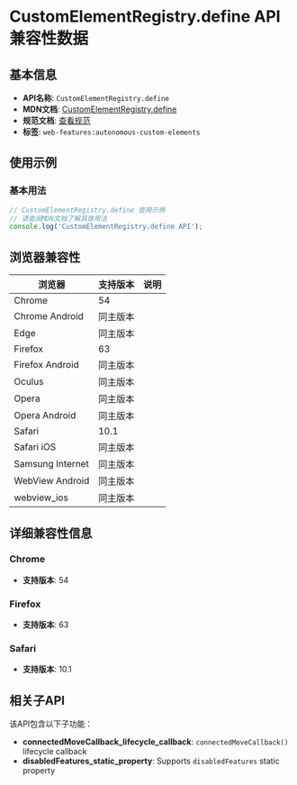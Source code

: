 # CustomElementRegistry.define API 兼容性数据

## 基本信息

- **API名称**: `CustomElementRegistry.define`
- **MDN文档**: [CustomElementRegistry.define](https://developer.mozilla.org/docs/Web/API/CustomElementRegistry/define)
- **规范文档**: [查看规范](https://html.spec.whatwg.org/multipage/custom-elements.html#dom-customelementregistry-define-dev)
- **标签**: `web-features:autonomous-custom-elements`

## 使用示例

### 基本用法

```javascript
// CustomElementRegistry.define 使用示例
// 请查阅MDN文档了解具体用法
console.log('CustomElementRegistry.define API');
```

## 浏览器兼容性

| 浏览器 | 支持版本 | 说明 |
|--------|----------|------|
| Chrome | 54 |  |
| Chrome Android | 同主版本 |  |
| Edge | 同主版本 |  |
| Firefox | 63 |  |
| Firefox Android | 同主版本 |  |
| Oculus | 同主版本 |  |
| Opera | 同主版本 |  |
| Opera Android | 同主版本 |  |
| Safari | 10.1 |  |
| Safari iOS | 同主版本 |  |
| Samsung Internet | 同主版本 |  |
| WebView Android | 同主版本 |  |
| webview_ios | 同主版本 |  |

## 详细兼容性信息

### Chrome

- **支持版本**: 54

### Firefox

- **支持版本**: 63

### Safari

- **支持版本**: 10.1

## 相关子API

该API包含以下子功能：

- **connectedMoveCallback_lifecycle_callback**: `connectedMoveCallback()` lifecycle callback
- **disabledFeatures_static_property**: Supports `disabledFeatures` static property

